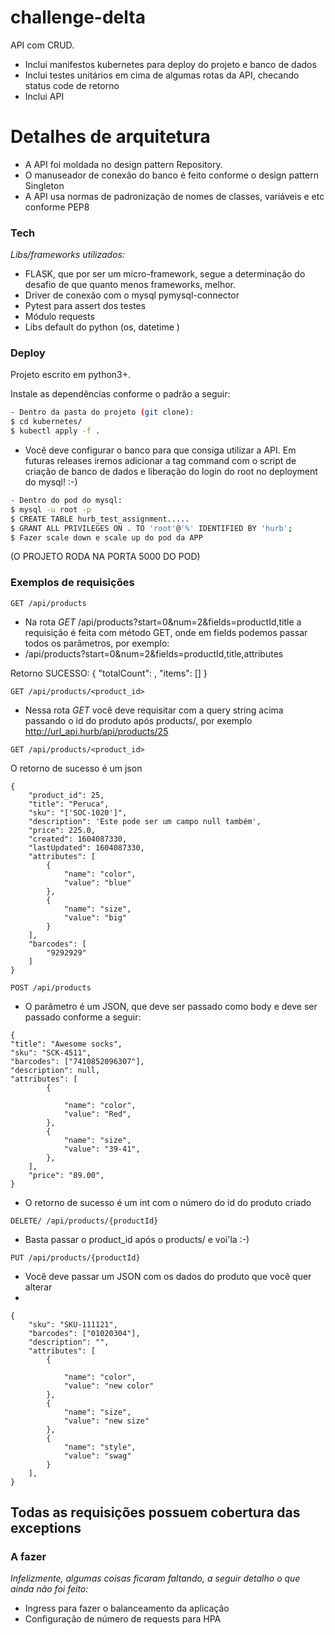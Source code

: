 # challenge-delta

API com CRUD.

  - Inclui manifestos kubernetes para deploy do projeto e banco de dados
  - Inclui testes unitários em cima de algumas rotas da API, checando status code de retorno
  - Inclui API

# Detalhes de arquitetura

  - A API foi moldada no design pattern Repository.
  - O manuseador de conexão do banco é feito conforme o design pattern Singleton
  - A API usa normas de padronização de nomes de classes, variáveis e etc conforme PEP8

### Tech
 *Libs/frameworks utilizados:*
  - FLASK, que por ser um micro-framework, segue a determinação do desafio de que quanto menos frameworks, melhor. 
  - Driver de conexão com o mysql pymysql-connector
  - Pytest para assert dos testes
  - Módulo requests
  - Libs default do python (os, datetime )

### Deploy
Projeto escrito em python3+.

Instale as dependências conforme o padrão a seguir:

```sh
- Dentro da pasta do projeto (git clone):
$ cd kubernetes/
$ kubectl apply -f .
```
- Você deve configurar o banco para que consiga utilizar a API. Em futuras releases iremos adicionar a tag command com o script de criação de banco de dados e liberação do login do root no deployment do mysql! :-)
```sh
- Dentro do pod do mysql:
$ mysql -u root -p
$ CREATE TABLE hurb_test_assignment.....
$ GRANT ALL PRIVILEGES ON . TO 'root'@'%' IDENTIFIED BY 'hurb';
$ Fazer scale down e scale up do pod da APP
```

(O PROJETO RODA NA PORTA 5000 DO POD)
### Exemplos de requisições
```GET /api/products```
* Na rota *GET* /api/products?start=0&num=2&fields=productId,title a requisição é feita com método GET, onde em fields podemos passar todos os parâmetros, por exemplo:
* /api/products?start=0&num=2&fields=productId,title,attributes

Retorno SUCESSO:
{
"totalCount"​: <int>​,
"items"​: [​<product>​]
}

```GET /api/products/<product_id>```

* Nessa rota *GET* você deve requisitar com a query string acima passando o id do produto após products/, por exemplo http://url_api.hurb/api/products/25

```GET /api/products/<product_id>```

O retorno de sucesso é um json
```
{
    "product_id": 25,
    "title": "Peruca",
    "sku": "['SOC-1020']",
    "description": 'Este pode ser um campo null também',
    "price": 225.0,
    "created": 1604087330,
    "lastUpdated": 1604087330,
    "attributes": [
        {
            "name": "color",
            "value": "blue"
        },
        {
            "name": "size",
            "value": "big"
        }
    ],
    "barcodes": [
        "9292929"
    ]
}
```

```POST​ /api/products```

- O parâmetro é um JSON, que deve ser passado como body e deve ser passado conforme a seguir:
```
{
​"title": "Awesome socks"​,
"sku"​: "SCK-4511"​,
"barcodes"​: [​"7410852096307"​],
​"description"​: null​,
​"attributes"​: [
        {
​
            "name"​: "color"​,
            "value"​: "Red"​,
        },
        {
​            "name": "size"​,
            "value"​: "39-41"​,
        },
    ],
    ​"price"​: "89.00"​,
}
```
- O retorno de sucesso é um int com o número do id do produto criado

```DELETE​/ /api/products/{productId}```

- Basta passar o product_id após o products/ e voi'la :-)

```PUT /api/products/{productId}```
- Você deve passar um JSON com os dados do produto que você quer alterar
- 
```
{
	"sku": "SKU-111121",
	"barcodes": ["01020304"],
	"description": "",
	"attributes": [
        {

            "name": "color",
            "value": "new color"
        },
        {
            "name": "size",
            "value": "new size"
        },
        {
            "name": "style",
            "value": "swag"
        }        
    ],
}
```

## Todas as requisições possuem cobertura das exceptions

### A fazer
*Infelizmente, algumas coisas ficaram faltando, a seguir detalho o que ainda não foi feito:*

- Ingress para fazer o balanceamento da aplicação
- Configuração de número de requests para HPA

